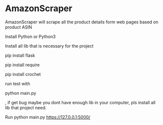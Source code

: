 # AmazonScraper
AmazonScraper will scrape all the product details form web pages based on product ASIN

Install Python or Python3 

Install all lib that is necessary for the project 

  pip install flask

  pip install require

  pip install crochet

run test with 

  python main.py

, if get bug maybe you dont have enough lib in your computer, pls install all lib that project need.

Run python main.py
  https://127.0.0.1:5000/

